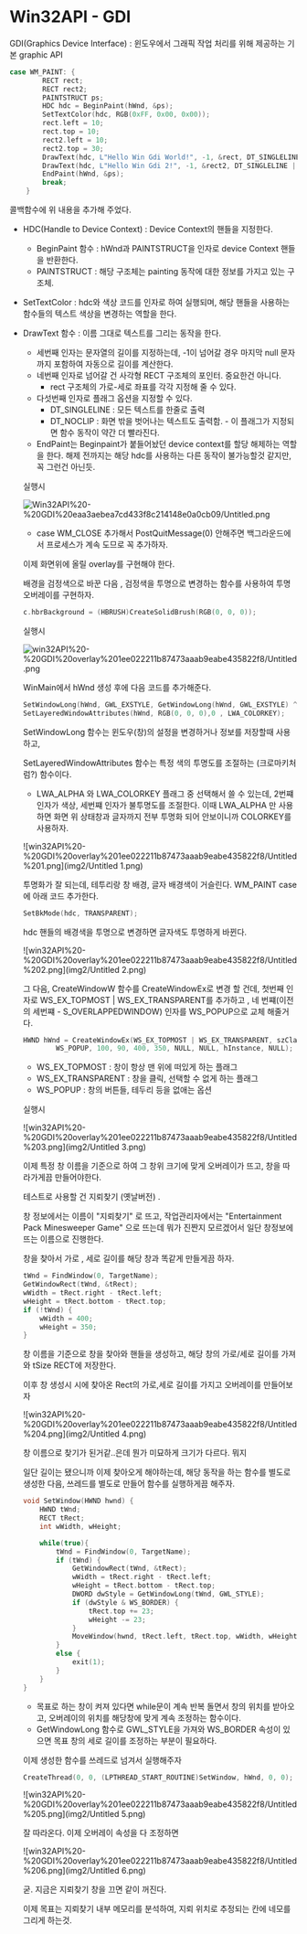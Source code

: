 # Win32API - GDI

GDI(Graphics Device Interface) : 윈도우에서 그래픽 작업 처리를 위해 제공하는 기본 graphic API 

```cpp
case WM_PAINT: {
		RECT rect;
		RECT rect2;
		PAINTSTRUCT ps;
		HDC hdc = BeginPaint(hWnd, &ps);
		SetTextColor(hdc, RGB(0xFF, 0x00, 0x00));
		rect.left = 10;
		rect.top = 10;
		rect2.left = 10;
		rect2.top = 30;
		DrawText(hdc, L"Hello Win Gdi World!", -1, &rect, DT_SINGLELINE | DT_NOCLIP);
		DrawText(hdc, L"Hello Win Gdi 2!", -1, &rect2, DT_SINGLELINE | DT_NOCLIP);
		EndPaint(hWnd, &ps);
		break;
	}
```

콜백함수에 위 내용을 추가해 주었다. 

- HDC(Handle to Device Context) : Device Context의 핸들을 지정한다.
    - BeginPaint 함수 : hWnd과 PAINTSTRUCT을 인자로 device Context 핸들을 반환한다.
    - PAINTSTRUCT : 해당 구조체는 painting 동작에 대한 정보를 가지고 있는 구조체.
    
- SetTextColor : hdc와 색상 코드를 인자로 하여 실행되며, 해당 핸들을 사용하는 함수들의 텍스트 색상을 변경하는 역할을 한다.

- DrawText 함수 : 이름 그대로 텍스트를 그리는 동작을 한다.
    - 세번째 인자는 문자열의 길이를 지정하는데, -1이 넘어갈 경우 마지막 null 문자까지 포함하여 자동으로 길이를 계산한다.
    - 네번째 인자로 넘어갈 건 사각형 RECT 구조체의 포인터. 중요한건 아니다.
        - rect 구조체의 가로-세로 좌표를 각각 지정해 줄 수 있다.
    - 다섯번째 인자로 플래그 옵션을 지정할 수 있다.
        - DT_SINGLELINE : 모든 텍스트를 한줄로 출력
        - DT_NOCLIP : 화면 밖을 벗어나는 텍스트도 출력함. - 이 플래그가 지정되면 함수 동작이 약간 더 빨라진다.
    - EndPaint는 Beginpaint가 붙들어놨던 device context를 할당 해제하는 역할을 한다. 해제 전까지는 해당 hdc를 사용하는 다른 동작이 불가능할것 같지만, 꼭 그런건 아닌듯.

    실행시

    ![Win32API%20-%20GDI%20eaa3aebea7cd433f8c214148e0a0cb09/Untitled.png](img1/Untitled.png)

    - case WM_CLOSE 추가해서 PostQuitMessage(0) 안해주면 백그라운드에서 프로세스가 계속 도므로 꼭 추가하자.

    

    

    이제 화면위에 올릴 overlay를 구현해야 한다. 

    배경을 검정색으로 바꾼 다음 , 검정색을 투명으로 변경하는 함수를 사용하여 투명 오버레이를 구현하자. 

    ```cpp
    c.hbrBackground = (HBRUSH)CreateSolidBrush(RGB(0, 0, 0));
    ```

    실행시

    ![win32API%20-%20GDI%20overlay%201ee022211b87473aaab9eabe435822f8/Untitled.png](img2/Untitled.png)

    WinMain에서 hWnd 생성 후에 다음 코드를 추가해준다.

    ```cpp
    SetWindowLong(hWnd, GWL_EXSTYLE, GetWindowLong(hWnd, GWL_EXSTYLE) ^ WS_EX_LAYERED);
    SetLayeredWindowAttributes(hWnd, RGB(0, 0, 0),0 , LWA_COLORKEY);
    ```

    SetWindowLong 함수는 윈도우(창)의 설정을 변경하거나 정보를 저장할때 사용하고, 

    SetLayeredWindowAttributes 함수는 특정 색의 투명도를 조절하는 (크로마키처럼?) 함수이다. 

    - LWA_ALPHA 와 LWA_COLORKEY 플래그 중 선택해서 쓸 수 있는데, 2번쨰 인자가 색상, 세번쨰 인자가 불투명도를 조절한다. 이때 LWA_ALPHA 만 사용하면 화면 위 상태창과 글자까지 전부 투명화 되어 안보이니까 COLORKEY를 사용하자.

    ![win32API%20-%20GDI%20overlay%201ee022211b87473aaab9eabe435822f8/Untitled%201.png](img2/Untitled 1.png)

    투명화가 잘 되는데, 테투리랑 창 배경, 글자 배경색이 거슬린다.  WM_PAINT case에 아래 코드 추가한다.

    ```cpp
    SetBkMode(hdc, TRANSPARENT);
    ```

    hdc 핸들의 배경색을 투명으로 변경하면 글자색도 투명하게 바뀐다. 

    ![win32API%20-%20GDI%20overlay%201ee022211b87473aaab9eabe435822f8/Untitled%202.png](img2/Untitled 2.png)

    그 다음, CreateWindowW 함수를 CreateWindowEx로 변경 할 건데, 첫번째 인자로 WS_EX_TOPMOST | WS_EX_TRANSPARENT를 추가하고 , 네 번쨰(이전의 세번쨰 - S_OVERLAPPEDWINDOW) 인자를 WS_POPUP으로 교체 해줄거다. 

    ```cpp
    HWND hWnd = CreateWindowEx(WS_EX_TOPMOST | WS_EX_TRANSPARENT, szClassName, L"world",
    		WS_POPUP, 100, 90, 400, 350, NULL, NULL, hInstance, NULL);
    ```

    - WS_EX_TOPMOST  : 창이 항상 맨 위에 떠있게 하는 플래그
    - WS_EX_TRANSPARENT : 창을 클릭, 선택할 수 없게 하는 플래그
    - WS_POPUP : 창의 버튼들, 테두리 등을 없애는 옵션

    실행시

    ![win32API%20-%20GDI%20overlay%201ee022211b87473aaab9eabe435822f8/Untitled%203.png](img2/Untitled 3.png)

    이제 특정 창 이름을 기준으로 하여 그 창위 크기에 맞게 오버레이가 뜨고, 창을 따라가게끔 만들어야한다. 

    테스트로 사용할 건 지뢰찾기 (옛날버전) . 

    창 정보에서는 이름이 "지뢰찾기" 로 뜨고, 작업관리자에서는 "Entertainment Pack Minesweeper Game" 으로 뜨는데 뭐가 진짠지 모르겠어서 일단 창정보에 뜨는 이름으로 진행한다. 

    창을 찾아서 가로 , 세로 길이를 해당 창과 똑같게 만들게끔 하자. 

    ```cpp
    tWnd = FindWindow(0, TargetName);
    GetWindowRect(tWnd, &tRect);
    wWidth = tRect.right - tRect.left;
    wHeight = tRect.bottom - tRect.top;
    if (!tWnd) {
    	wWidth = 400;
    	wHeight = 350;
    }
    ```

    창 이름을 기준으로 창을 찾아와 핸들을 생성하고, 해당 창의 가로/세로 길이를 가져와 tSize RECT에 저장한다. 

    이후 창 생성시 시에 찾아온 Rect의 가로,세로 길이를 가지고 오버레이를 만들어보자 

    ![win32API%20-%20GDI%20overlay%201ee022211b87473aaab9eabe435822f8/Untitled%204.png](img2/Untitled 4.png)

    창 이름으로 찾기가 된거같..은데 뭔가 미묘하게 크기가 다르다. 뭐지 

    일단 길이는 됐으니까 이제 찾아오게 해야하는데,  해당 동작을 하는 함수를 별도로 생성한 다음, 쓰레드를 별도로 만들어 함수를 실행하게끔 해주자. 

    ```cpp
    void SetWindow(HWND hwnd) {
    	HWND tWnd;
    	RECT tRect;
    	int wWidth, wHeight;
    
    	while(true){
    		tWnd = FindWindow(0, TargetName);
    		if (tWnd) {
    			GetWindowRect(tWnd, &tRect);
    			wWidth = tRect.right - tRect.left;
    			wHeight = tRect.bottom - tRect.top;
    			DWORD dwStyle = GetWindowLong(tWnd, GWL_STYLE);
    			if (dwStyle & WS_BORDER) {
    				tRect.top += 23;
    				wHeight -= 23;
    			}
    			MoveWindow(hwnd, tRect.left, tRect.top, wWidth, wHeight, true);
    		}
    		else {
    			exit(1);
    		}
    	}
    }
    ```

    - 목표로 하는 창이 켜져 있다면 while문이 계속 반복 돌면서 창의 위치를 받아오고, 오버레이의 위치를 해당창에 맞게 계속 조정하는 함수이다.
    - GetWindowLong 함수로 GWL_STYLE을 가져와 WS_BORDER 속성이 있으면 목표 창의 세로 길이를 조정하는 부분이 필요하다.

    이제 생성한 함수를 쓰레드로 넘겨서 실행해주자

    ```cpp
    CreateThread(0, 0, (LPTHREAD_START_ROUTINE)SetWindow, hWnd, 0, 0);
    ```

    ![win32API%20-%20GDI%20overlay%201ee022211b87473aaab9eabe435822f8/Untitled%205.png](img2/Untitled 5.png)

    잘 따라온다. 이제 오버레이 속성을 다 조정하면 

    ![win32API%20-%20GDI%20overlay%201ee022211b87473aaab9eabe435822f8/Untitled%206.png](img2/Untitled 6.png)

    굳. 지금은 지뢰찾기 창을 끄면 같이 꺼진다. 

    이제 목표는 지뢰찾기 내부 메모리를 분석하여, 지뢰 위치로 추정되는 칸에 네모를 그리게 하는것.